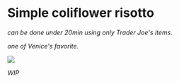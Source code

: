 # Simple coliflower risotto
_can be done under 20min using only Trader Joe's items._

_one of Venice's favorite._

![](https://raw.githubusercontent.com/3on/recipes/master/img/venice-risotto.jpg)

*WIP*
